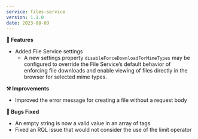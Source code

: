 ```yaml
---
service: files-service
version: 1.1.0
date: 2023-08-09
---
```


**🎁 Features**
* Added File Service settings
  * A new settings property `disableForceDownloadForMimeTypes` may be configured to override the File Service’s default behavior of enforcing file downloads and enable viewing of files directly in the browser for selected mime types.


**⚒️ Improvements**
* Improved the error message for creating a file without a request body


**🐞 Bugs Fixed**
* An empty string is now a valid value in an array of tags
* Fixed an RQL issue that would not consider the use of the limit operator
